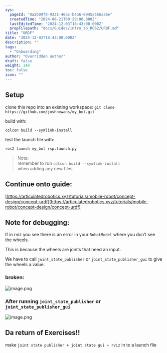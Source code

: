 ```yaml
---
sys:
  pageId: "0a2b09f8-9331-46ac-b4b6-0945a556aa5e"
  createdTime: "2024-08-21T00:29:00.000Z"
  lastEditedTime: "2024-12-03T18:43:00.000Z"
  propFilepath: "docs/Guides/intro_to_ROS2/URDF.md"
title: "URDF"
date: "2024-12-03T18:43:00.000Z"
description: ""
tags:
  - "Onboarding"
author: "Overridden author"
draft: false
weight: 148
toc: false
icon: ""
---
```


## Setup

clone this repo into an existing workspace:
`git clone https://github.com/joshnewans/my_bot.git`

build with:

`colcon build --symlink-install`

test the launch file with:

`ros2 launch my_bot rsp.launch.py`

> Note:  
> remember to run `colcon build --symlink-install`  
> when adding any new files

## Continue onto guide:

[https://articulatedrobotics.xyz/tutorials/mobile-robot/concept-design/concept-urdf](https://articulatedrobotics.xyz/tutorials/mobile-robot/concept-design/concept-urdf)

## Note for debugging:

If in rviz you see there is an error in your `RobotModel` where you don’t see the wheels.

This is because the wheels are joints that need an input. 

We have to call `joint_state_publisher` or `joint_state_publisher_gui` to give the wheels a value.

### broken:

![image.png](https://prod-files-secure.s3.us-west-2.amazonaws.com/d518164a-d88e-44d1-a4ee-3adb3bd8bce0/96a1d089-1f17-4dbf-8563-f2aef56a4d37/image.png?X-Amz-Algorithm=AWS4-HMAC-SHA256&X-Amz-Content-Sha256=UNSIGNED-PAYLOAD&X-Amz-Credential=ASIAZI2LB466R6TPLIQP%2F20250308%2Fus-west-2%2Fs3%2Faws4_request&X-Amz-Date=20250308T003001Z&X-Amz-Expires=3600&X-Amz-Security-Token=IQoJb3JpZ2luX2VjEAgaCXVzLXdlc3QtMiJHMEUCICpJ%2FSutLDfsF7KfZSVORBPIrmRUyjUyQEg5wfFpI86cAiEA7JgERyulQgH8SChCt78GWoLPUTxessz6sXYt%2FvDOsdsq%2FwMIUBAAGgw2Mzc0MjMxODM4MDUiDNFMLXoZ9UNMZo0UCSrcA40g%2FY6Cj9uConzu%2BWcX8HscHOtbIC%2B14YShtbl2FXghQ4pG6LPB7WXoFUXXvFXgd7dM5h82SkQWI36Mx1mg7hsxpWHGzojkGptyPVuPPUcmmg2oAAkoVTg%2B17ojWTCX4QjECMlXQu6HPLpvTAZMIuv2ZquABHhF%2BRJvrfep4afbQtdWxq42EA2TYMbYS6IpP%2FAZs3Hqgf8nNmhOCWPoIqmaeV8Sja9LLzWpB5rAxIyXqjhQizD1cdOtTEVsIc818WmCuLdso3wG0ggw4GfJca9X0pbq3xhxtU40%2B7LV7Lj10L9rMiWR3nHz0ZIOItwQxwcZq7dIFKLWhuAx2vjj7HNH75WsTfFYiBD5YUbmGVrvq4xDRv2uGFQcKzemDcaHeKR5h0ee3lwnuiOYxT%2Fs3hYFzCeMQqFOdvprn%2B8ebx7QZNlKn9aeAZ5pvaxrz3Zmtp9kBCXC5yjVh90iRR8qaaBsfoT4JBYNC9399OU9ttnQDHZVVlz9D2fDAydHOr7LG6NaMRZ5n%2FkIjxO2eX7CkfZsBl6c1bkaQvlE5cI0xZke8Vk9cl7yFnebsODrsHPXzec9HsxNmvOJHhLtM755aWU0qb%2Fts3nGEDtatjzg19Co3S2MMu1wf10UfJ3DMKb%2Brb4GOqUBiojuNbO5RFpdMdxcTBeL5JDf%2FiHZi4Rx4rofssx%2BfDt56mXJ9v5xlzukpL4KrHEUt%2BGIVDQut00VCNkr303mFk1S2vlzUYNn5PeBTC6uyWc3fHlJ5oekRV4T2G1DaEcLqB2j48q5DLOXjfzTR%2BlpAO6KtP%2BJyG6rziae0aDequYTtWWelVLIFo7%2FjbskBkl1NkrTvoNQ99DVe%2FK2Li1FobNZuPKN&X-Amz-Signature=84cd911193b42ac588bfb27bc245a8d4cf7dc8fcd652346d456b29970d65aedf&X-Amz-SignedHeaders=host&x-id=GetObject)

### After running `joint_state_publisher` or `joint_state_publisher_gui`

![image.png](https://prod-files-secure.s3.us-west-2.amazonaws.com/d518164a-d88e-44d1-a4ee-3adb3bd8bce0/130c99c7-1b0b-4031-9953-844fc3950ff4/image.png?X-Amz-Algorithm=AWS4-HMAC-SHA256&X-Amz-Content-Sha256=UNSIGNED-PAYLOAD&X-Amz-Credential=ASIAZI2LB466R6TPLIQP%2F20250308%2Fus-west-2%2Fs3%2Faws4_request&X-Amz-Date=20250308T003001Z&X-Amz-Expires=3600&X-Amz-Security-Token=IQoJb3JpZ2luX2VjEAgaCXVzLXdlc3QtMiJHMEUCICpJ%2FSutLDfsF7KfZSVORBPIrmRUyjUyQEg5wfFpI86cAiEA7JgERyulQgH8SChCt78GWoLPUTxessz6sXYt%2FvDOsdsq%2FwMIUBAAGgw2Mzc0MjMxODM4MDUiDNFMLXoZ9UNMZo0UCSrcA40g%2FY6Cj9uConzu%2BWcX8HscHOtbIC%2B14YShtbl2FXghQ4pG6LPB7WXoFUXXvFXgd7dM5h82SkQWI36Mx1mg7hsxpWHGzojkGptyPVuPPUcmmg2oAAkoVTg%2B17ojWTCX4QjECMlXQu6HPLpvTAZMIuv2ZquABHhF%2BRJvrfep4afbQtdWxq42EA2TYMbYS6IpP%2FAZs3Hqgf8nNmhOCWPoIqmaeV8Sja9LLzWpB5rAxIyXqjhQizD1cdOtTEVsIc818WmCuLdso3wG0ggw4GfJca9X0pbq3xhxtU40%2B7LV7Lj10L9rMiWR3nHz0ZIOItwQxwcZq7dIFKLWhuAx2vjj7HNH75WsTfFYiBD5YUbmGVrvq4xDRv2uGFQcKzemDcaHeKR5h0ee3lwnuiOYxT%2Fs3hYFzCeMQqFOdvprn%2B8ebx7QZNlKn9aeAZ5pvaxrz3Zmtp9kBCXC5yjVh90iRR8qaaBsfoT4JBYNC9399OU9ttnQDHZVVlz9D2fDAydHOr7LG6NaMRZ5n%2FkIjxO2eX7CkfZsBl6c1bkaQvlE5cI0xZke8Vk9cl7yFnebsODrsHPXzec9HsxNmvOJHhLtM755aWU0qb%2Fts3nGEDtatjzg19Co3S2MMu1wf10UfJ3DMKb%2Brb4GOqUBiojuNbO5RFpdMdxcTBeL5JDf%2FiHZi4Rx4rofssx%2BfDt56mXJ9v5xlzukpL4KrHEUt%2BGIVDQut00VCNkr303mFk1S2vlzUYNn5PeBTC6uyWc3fHlJ5oekRV4T2G1DaEcLqB2j48q5DLOXjfzTR%2BlpAO6KtP%2BJyG6rziae0aDequYTtWWelVLIFo7%2FjbskBkl1NkrTvoNQ99DVe%2FK2Li1FobNZuPKN&X-Amz-Signature=e8f98bdd57d9900fb60f8503785a51dd15425a9bdfd3ee8a521d94aec4f38bca&X-Amz-SignedHeaders=host&x-id=GetObject)

## Da return of Exercises!!

make `joint state publisher + joint state gui + rviz` in to a launch file
